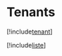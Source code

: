 # Tenants

[!include[tenant](tenants.tenant.autogen.md)]

[!include[liste](tenants.liste.autogen.md)]

















































































